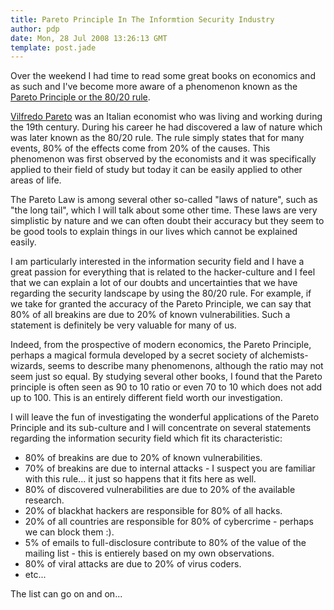 ```yaml
---
title: Pareto Principle In The Informtion Security Industry
author: pdp
date: Mon, 28 Jul 2008 13:26:13 GMT
template: post.jade
---
```


Over the weekend I had time to read some great books on economics and as such and I've become more aware of a phenomenon known as the [Pareto Principle or the 80/20 rule](http://en.wikipedia.org/wiki/Pareto_principle).

[Vilfredo Pareto](http://en.wikipedia.org/wiki/Vilfredo_Pareto) was an Italian economist who was living and working during the 19th century. During his career he had discovered a law of nature which was later known as the 80/20 rule. The rule simply states that for many events, 80% of the effects come from 20% of the causes. This phenomenon was first observed by the economists and it was specifically applied to their field of study but today it can be easily applied to other areas of life.

The Pareto Law is among several other so-called "laws of nature", such as "the long tail", which I will talk about some other time. These laws are very simplistic by nature and we can often doubt their accuracy but they seem to be good tools to explain things in our lives which cannot be explained easily.

I am particularly interested in the information security field and I have a great passion for everything that is related to the hacker-culture and I feel that we can explain a lot of our doubts and uncertainties that we have regarding the security landscape by using the 80/20 rule. For example, if we take for granted the accuracy of the Pareto Principle, we can say that 80% of all breakins are due to 20% of known vulnerabilities. Such a statement is definitely be very valuable for many of us.

Indeed, from the prospective of modern economics, the Pareto Principle, perhaps a magical formula developed by a secret society of alchemists-wizards, seems to describe many phenomenons, although the ratio may not seem just so equal. By studying several other books, I found that the Pareto principle is often seen as 90 to 10 ratio or even 70 to 10 which does not add up to 100. This is an entirely different field worth our investigation.

I will leave the fun of investigating the wonderful applications of the Pareto Principle and its sub-culture and I will concentrate on several statements regarding the information security field which fit its characteristic:

* 80% of breakins are due to 20% of known vulnerabilities.
* 70% of breakins are due to internal attacks - I suspect you are familiar with this rule... it just so happens that it fits here as well.
* 80% of discovered vulnerabilities are due to 20% of the available research.
* 20% of blackhat hackers are responsible for 80% of all hacks.
* 20% of all countries are responsible for 80% of cybercrime - perhaps we can block them :).
* 5% of emails to full-disclosure contribute to 80% of the value of the mailing list - this is entierely based on my own observations.
* 80% of viral attacks are due to 20% of virus coders.
* etc...

The list can go on and on...
